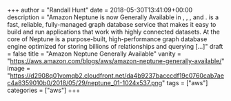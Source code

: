 +++
author = "Randall Hunt"
date = 2018-05-30T13:41:09+00:00
description = "Amazon Neptune is now Generally Available in , , , and . is a fast, reliable, fully-managed graph database service that makes it easy to build and run applications that work with highly connected datasets. At the core of Neptune is a purpose-built, high-performance graph database engine optimized for storing billions of relationships and querying […]"
draft = false
title = "Amazon Neptune Generally Available"
vanity = "https://aws.amazon.com/blogs/aws/amazon-neptune-generally-available/"
image = "https://d2908q01vomqb2.cloudfront.net/da4b9237bacccdf19c0760cab7aec4a8359010b0/2018/05/29/neptune_01-1024x537.png"
tags = ["aws"]
categories = ["aws"]
+++
